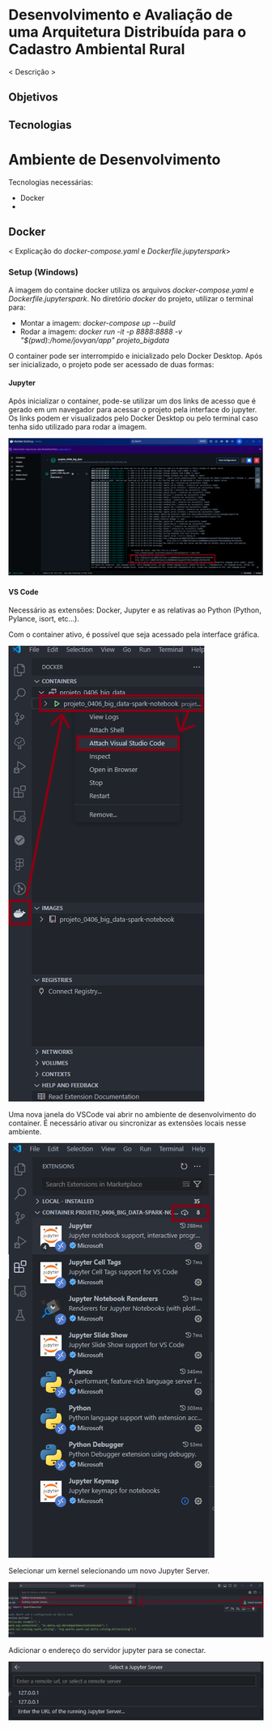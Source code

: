 # Desenvolvimento e Avaliação de uma Arquitetura Distribuída para o Cadastro Ambiental Rural

< Descrição >

## Objetivos

## Tecnologias

# Ambiente de Desenvolvimento

Tecnologias necessárias:
* Docker
* 

## Docker 

< Explicação do *docker-compose.yaml* e *Dockerfile.jupyterspark*>

### Setup (Windows)

A imagem do containe docker utiliza os arquivos *docker-compose.yaml* e *Dockerfile.jupyterspark*. No diretório *docker* do projeto, utilizar o terminal para:
* Montar a imagem: *docker-compose up --build*
* Rodar a imagem: *docker run -it -p 8888:8888 -v "$(pwd):/home/jovyan/app" projeto_bigdata*

O container pode ser interrompido e inicializado pelo Docker Desktop. Após ser inicializado, o projeto pode ser acessado de duas formas:

#### Jupyter

Após inicializar o container, pode-se utilizar um dos links de acesso que é gerado em um navegador para acessar o projeto pela interface do jupyter. Os links podem er visualizados pelo Docker Desktop ou pelo terminal caso tenha sido utilizado para rodar a imagem.

![Docker_Windows_Jupyter](assets/Docker_Windows_Jupyter.png)

#### VS Code

Necessário as extensões: Docker, Jupyter e as relativas ao Python (Python, Pylance, isort, etc...). 

Com o container ativo, é possível que seja acessado pela interface gráfica.

![Docker_Windows_VSCode_Container](assets/Docker_Windows_VSCode_Container.png)

Uma nova janela do VSCode vai abrir no ambiente de desenvolvimento do container. É necessário ativar ou sincronizar as extensões locais nesse ambiente.

![Docker_Windows_VSCode_Extensions](assets/Docker_Windows_VSCode_Extensions.png)

Selecionar um kernel selecionando um novo Jupyter Server.

![Docker_Windows_VSCode_Kernel](assets/Docker_Windows_VSCode_Kernel.png)

Adicionar o endereço do servidor jupyter para se conectar.

![Docker_Windows_VSCode_IP](assets/Docker_Windows_VSCode_IP.png)
